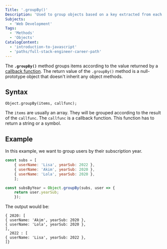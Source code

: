 ```yaml
---
Title: '.groupBy()'
Description: 'Used to group objects based on a key extracted from each object using a provided callback function.'
Subjects:
  - 'Web Development'
Tags:
  - 'Methods'
  - 'Objects'
CatalogContent:
  - 'introduction-to-javascript'
  - 'paths/full-stack-engineer-career-path'
---
```


The **`.groupBy()`** method groups items according to the value returned by a [callback function](https://codecademy.com/ressources/docs/javascript/callbacks). The return value of the `.groupBy()` method is a null-prototype object that doesn't inherit any object methods.

## Syntax

```pseudo
Object.groupBy(items, callfunc);
```

The `items` are usually an array. They will be grouped according to the result of the `callfunc`.
The `callfunc` is a callback function. This function has to return a string or a symbol.

## Example

In this example, we want to group users by their subscription year.

```js
const subs = [
    { userName: 'Lisa', yearSub: 2022 },
    { userName: 'Akim', yearSub: 2020 },
    { userName: 'Lola', yearSub: 2020 },
    ];

const subsByYear = Object.groupBy(subs, user => {
    return user.yearSub;
    });
```

The output would be:

```shell
{ 2020: [
{ userName: 'Akim', yearSub: 2020 },
{ userName: 'Lola', yearSub: 2020 },
],
  2022 : [
{ userName: 'Lisa', yearSub: 2022 },
]}
```

## 

